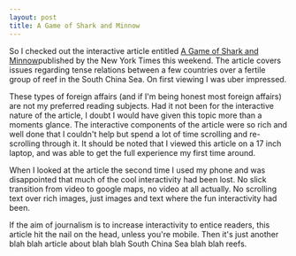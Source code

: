```yaml
---
layout: post
title: A Game of Shark and Minnow
---
```


So I checked out the interactive article entitled [A Game of Shark and Minnow](http://www.nytimes.com/newsgraphics/2013/10/27/south-china-sea/)published by the New York Times this weekend.  The article covers issues regarding tense relations between a few countries over a fertile group of reef in the South China Sea.  On first viewing I was uber impressed.  

These types of foreign affairs (and if I'm being honest most foreign affairs) are not my preferred reading subjects.  Had it not been for the interactive nature of the article, I doubt I would have given this topic more than a moments glance.  The interactive components of the article were so rich and well done that I couldn't help but spend a lot of time scrolling and re-scrolling through it.  It should be noted that I viewed this article on a 17 inch laptop, and was able to get the full experience my first time around.

When I looked at the article the second time I used my phone and was disappointed that much of the cool interactivity had been lost.  No slick transition from video to google maps, no video at all actually.  No scrolling text over rich images, just images and text where the fun interactivity had been.

If the aim of journalism is to increase interactivity to entice readers, this article hit the nail on the head, unless you're mobile.  Then it's just another blah blah article about blah blah South China Sea blah blah reefs.
